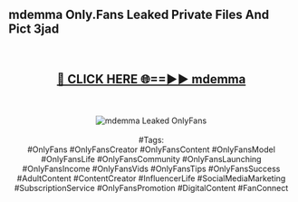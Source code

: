 <h2>mdemma Only.Fans Leaked Private Files And Pict 3jad</h2>
<br>
<div align="center">
<h2><a href="https://mediafiles.top/mdemma" rel="nofollow">🔴 CLICK HERE 🌐==►► mdemma</a></h2>
<br>
<br>
<a href="https://mediafiles.top/mdemma" rel="nofollow" data-target="animated-image.originalLink"><img src="https://i.ibb.co.com/WyWwxjT/player-gif2.gif" alt="mdemma Leaked OnlyFans" style="max-width: 100%; display: inline-block;" data-target="animated-image.originalImage"></a>
<br><br>
#Tags:
<br>
#OnlyFans #OnlyFansCreator #OnlyFansContent #OnlyFansModel #OnlyFansLife #OnlyFansCommunity #OnlyFansLaunching #OnlyFansIncome #OnlyFansVids #OnlyFansTips #OnlyFansSuccess #AdultContent #ContentCreator #InfluencerLife #SocialMediaMarketing #SubscriptionService #OnlyFansPromotion #DigitalContent #FanConnect
</div>
<br>